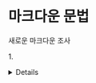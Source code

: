 # 마크다운 문법

새로운 마크다운 조사

1.<details>태그 : 토글 사용해서 내용 숨김 또는 보이기 2.<kbd>태그 : 키보드 버튼을 꾸며줌 3.<code>태그 : 코드 부분을 <code> 태그로 감싸면 회색 배경에 다른 글꼴로 표시됨 4.<del>과 <ins>태그 : 취소선과 밑줄 5.<progress>태그 : 진행중인 작업 상태 표시 나타냄 (로딩, 다운로드) 6.<meter>태그 : 범위 안의 고정된 값 (점수, 용량) 7.<dialog>태그 : 팝업창 띄우기 8.<ruby>태그 : 영어나 한자 어려운 단어 위쪽에 발음기호나 설명 달기
